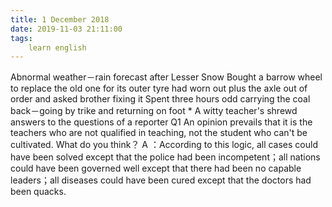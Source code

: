 ```yaml
---
title: 1 December 2018
date: 2019-11-03 21:11:00
tags:
    learn english
---
```


Abnormal weather－rain forecast after Lesser Snow
Bought a barrow wheel to replace the old one for its outer tyre had worn out plus the axle out of order and asked brother fixing it
Spent three hours odd carrying the coal back－going by trike and returning on foot
*
A witty teacher's shrewd answers to the questions of a reporter
Q1 An opinion prevails that it is the teachers who are not qualified in teaching, not the student who can't be cultivated. What do you think？
A ：According to this logic, all cases could have been solved except that the police had been incompetent；all nations could have been governed well except that there had been no capable leaders；all diseases could have been cured except that the doctors had been quacks.  